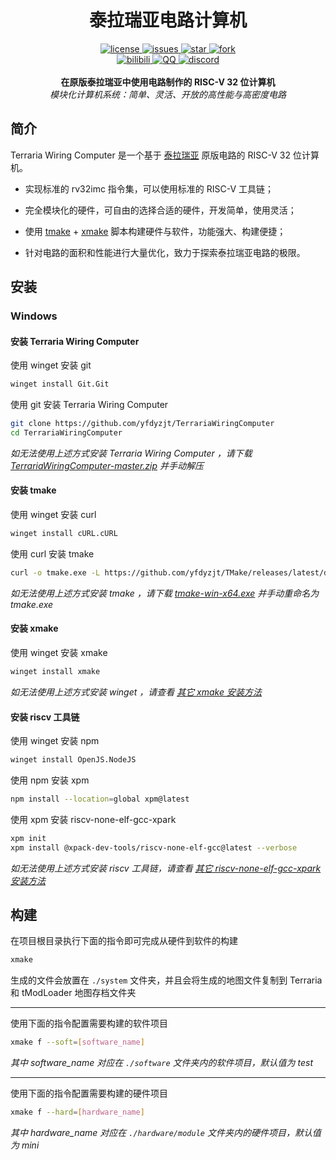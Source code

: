 <div align="center">
  <h1>泰拉瑞亚电路计算机</h1>

  <div>
    <a href="https://github.com/yfdyzjt/TerrariaWiringComputer/blob/main/LICENSE">
    <img src="https://img.shields.io/github/license/yfdyzjt/TerrariaWiringComputer" alt="license" />
    </a>
    <a href="https://github.com/yfdyzjt/TerrariaWiringComputer/issues">
    <img src="https://img.shields.io/github/issues/yfdyzjt/TerrariaWiringComputer" alt="issues" />
    </a>
    <a href="https://github.com/yfdyzjt/TerrariaWiringComputer">
    <img src="https://img.shields.io/github/stars/yfdyzjt/TerrariaWiringComputer?style=flat" alt="star" />
    </a>
    <a href="https://github.com/yfdyzjt/TerrariaWiringComputer/pulls">
    <img src="https://img.shields.io/github/forks/yfdyzjt/TerrariaWiringComputer?style=flat" alt="fork" />
    </a>
  </div>

  <div>
    <a href="https://space.bilibili.com/22871583">
    <img src="https://img.shields.io/badge/video-bilibili-00a2d8.svg" alt="bilibili" />
    </a>
    <a href="https://qm.qq.com/q/ZXDnybyQcE">
    <img src="https://img.shields.io/badge/chat-QQ-e91f1f.svg" alt="QQ" />
    </a>
    <a href="https://discord.gg/s6xbNqrUY2">
    <img src="https://img.shields.io/badge/chat-discord-5865f2.svg" alt="discord" />
    </a>
  </div>
  
  <br/>
  <b>在原版泰拉瑞亚中使用电路制作的 RISC-V 32 位计算机</b><br/>
  <i>模块化计算机系统：简单、灵活、开放的高性能与高密度电路</i><br/>
</div>

## 简介

Terraria Wiring Computer 是一个基于 [泰拉瑞亚](https://store.steampowered.com/app/105600 "Terraria") 原版电路的 RISC-V 32 位计算机。

- 实现标准的 rv32imc 指令集，可以使用标准的 RISC-V 工具链；

- 完全模块化的硬件，可自由的选择合适的硬件，开发简单，使用灵活；

- 使用 [tmake](https://github.com/yfdyzjt/TMake "tmake") + [xmake](https://github.com/xmake-io/xmake "xmake") 脚本构建硬件与软件，功能强大、构建便捷；

- 针对电路的面积和性能进行大量优化，致力于探索泰拉瑞亚电路的极限。

## 安装

### Windows

#### 安装 Terraria Wiring Computer

使用 winget 安装 git

```bash
winget install Git.Git
```

使用 git 安装 Terraria Wiring Computer

```bash
git clone https://github.com/yfdyzjt/TerrariaWiringComputer
cd TerrariaWiringComputer
```

*如无法使用上述方式安装 Terraria Wiring Computer ，请下载 [TerrariaWiringComputer-master.zip](https://github.com/yfdyzjt/TerrariaWiringComputer/archive/refs/heads/master.zip "TerrariaWiringComputer-master.zip") 并手动解压*

#### 安装 tmake

使用 winget 安装 curl

```bash
winget install cURL.cURL
```

使用 curl 安装 tmake

```bash
curl -o tmake.exe -L https://github.com/yfdyzjt/TMake/releases/latest/download/tmake-win-x64.exe
```
*如无法使用上述方式安装 tmake ，请下载 [tmake-win-x64.exe](https://github.com/yfdyzjt/TMake/releases/latest/download/tmake-win-x64.exe "tmake-win-x64.exe") 并手动重命名为 tmake.exe*

#### 安装 xmake

使用 winget 安装 xmake

```bash
winget install xmake
```

*如无法使用上述方式安装 winget ，请查看 [其它 xmake 安装方法](https://xmake.io/#/zh-cn/guide/installation "xmake install")*

#### 安装 riscv 工具链

使用 winget 安装 npm

```bash
winget install OpenJS.NodeJS
```

使用 npm 安装 xpm

```bash
npm install --location=global xpm@latest
```

使用 xpm 安装 riscv-none-elf-gcc-xpark

```bash
xpm init
xpm install @xpack-dev-tools/riscv-none-elf-gcc@latest --verbose
```

*如无法使用上述方式安装 riscv 工具链，请查看 [其它 riscv-none-elf-gcc-xpark 安装方法](https://github.com/xpack-dev-tools/riscv-none-elf-gcc-xpack "riscv-none-elf-gcc-xpark install")*

## 构建

在项目根目录执行下面的指令即可完成从硬件到软件的构建

```bash
xmake
```
生成的文件会放置在 `./system` 文件夹，并且会将生成的地图文件复制到 Terraria 和 tModLoader 地图存档文件夹

---

使用下面的指令配置需要构建的软件项目

```bash
xmake f --soft=[software_name]
```

*其中 software_name 对应在 `./software` 文件夹内的软件项目，默认值为 test*

---

使用下面的指令配置需要构建的硬件项目

```bash
xmake f --hard=[hardware_name]
```

*其中 hardware_name 对应在 `./hardware/module` 文件夹内的硬件项目，默认值为 mini*

